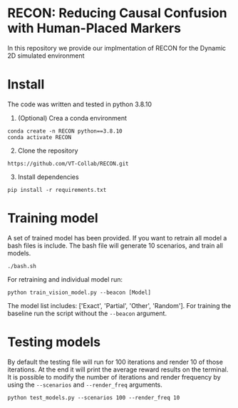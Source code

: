 # RECON: Reducing Causal Confusion with Human-Placed Markers

In this repository we provide our implmentation of RECON for the Dynamic 2D simulated environment

# Install 

The code was written and tested in python 3.8.10

1. (Optional) Crea a conda environment 

```
conda create -n RECON python==3.8.10
conda activate RECON
```

2. Clone the repository 

```
https://github.com/VT-Collab/RECON.git
```

3. Install dependencies

```
pip install -r requirements.txt
```

# Training model 

A set of trained model has been provided. If you want to retrain all model a bash files is include. The bash file will generate 10 scenarios, and train all models.

```
./bash.sh
```

For retraining and individual model run:

```
python train_vision_model.py --beacon [Model]
```

The model list includes: ['Exact', 'Partial', 'Other', 'Random']. For training the baseline run the script without the ``` --beacon ``` argument.

# Testing models

By default the testing file will run for 100 iterations and render 10 of those iterations. At the end it will print the average reward results on the terminal. It is possible to modify the number of iterations and render frequency by using the ``` --scenarios ``` and ``` --render_freq ``` arguments.

```
python test_models.py --scenarios 100 --render_freq 10
```